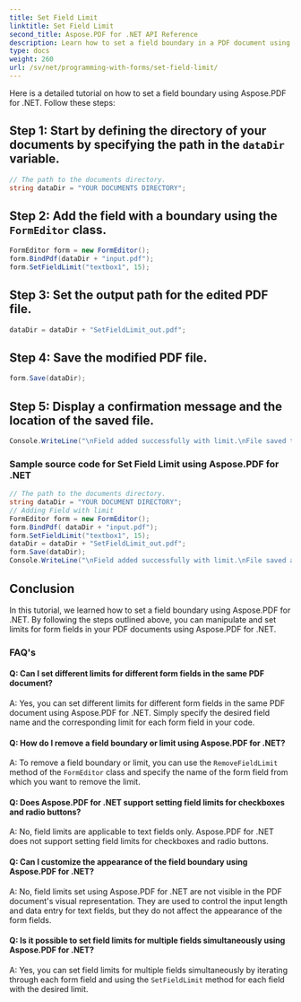 ```yaml
---
title: Set Field Limit
linktitle: Set Field Limit
second_title: Aspose.PDF for .NET API Reference
description: Learn how to set a field boundary in a PDF document using Aspose.PDF for .NET.
type: docs
weight: 260
url: /sv/net/programming-with-forms/set-field-limit/
---
```

Here is a detailed tutorial on how to set a field boundary using Aspose.PDF for .NET. Follow these steps:

## Step 1: Start by defining the directory of your documents by specifying the path in the `dataDir` variable.

```csharp
// The path to the documents directory.
string dataDir = "YOUR DOCUMENTS DIRECTORY";
```

## Step 2: Add the field with a boundary using the `FormEditor` class.

```csharp
FormEditor form = new FormEditor();
form.BindPdf(dataDir + "input.pdf");
form.SetFieldLimit("textbox1", 15);
```

## Step 3: Set the output path for the edited PDF file.

```csharp
dataDir = dataDir + "SetFieldLimit_out.pdf";
```

## Step 4: Save the modified PDF file.

```csharp
form.Save(dataDir);
```

## Step 5: Display a confirmation message and the location of the saved file.

```csharp
Console.WriteLine("\nField added successfully with limit.\nFile saved to location: " + dataDir);
```

### Sample source code for Set Field Limit using Aspose.PDF for .NET 
```csharp
// The path to the documents directory.
string dataDir = "YOUR DOCUMENT DIRECTORY";
// Adding Field with limit
FormEditor form = new FormEditor();
form.BindPdf( dataDir + "input.pdf");
form.SetFieldLimit("textbox1", 15);
dataDir = dataDir + "SetFieldLimit_out.pdf";
form.Save(dataDir);
Console.WriteLine("\nField added successfully with limit.\nFile saved at " + dataDir);
```

## Conclusion

In this tutorial, we learned how to set a field boundary using Aspose.PDF for .NET. By following the steps outlined above, you can manipulate and set limits for form fields in your PDF documents using Aspose.PDF for .NET.


### FAQ's

#### Q: Can I set different limits for different form fields in the same PDF document?

A: Yes, you can set different limits for different form fields in the same PDF document using Aspose.PDF for .NET. Simply specify the desired field name and the corresponding limit for each form field in your code.

#### Q: How do I remove a field boundary or limit using Aspose.PDF for .NET?

A: To remove a field boundary or limit, you can use the `RemoveFieldLimit` method of the `FormEditor` class and specify the name of the form field from which you want to remove the limit.

#### Q: Does Aspose.PDF for .NET support setting field limits for checkboxes and radio buttons?

A: No, field limits are applicable to text fields only. Aspose.PDF for .NET does not support setting field limits for checkboxes and radio buttons.

#### Q: Can I customize the appearance of the field boundary using Aspose.PDF for .NET?

A: No, field limits set using Aspose.PDF for .NET are not visible in the PDF document's visual representation. They are used to control the input length and data entry for text fields, but they do not affect the appearance of the form fields.

#### Q: Is it possible to set field limits for multiple fields simultaneously using Aspose.PDF for .NET?

A: Yes, you can set field limits for multiple fields simultaneously by iterating through each form field and using the `SetFieldLimit` method for each field with the desired limit.
